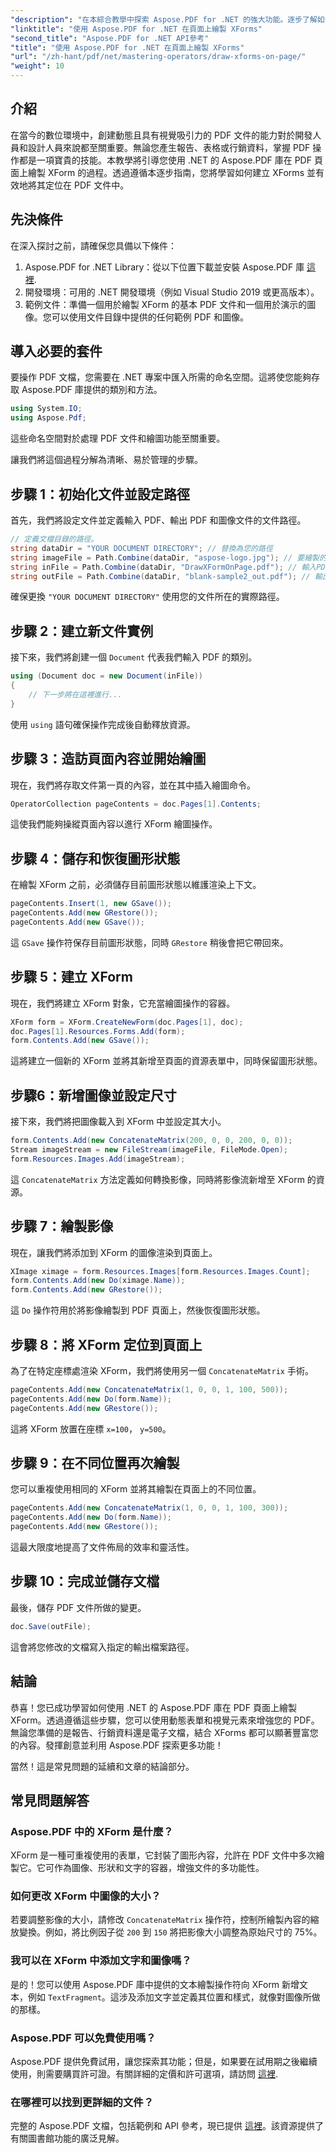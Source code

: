 ```yaml
---
"description": "在本綜合教學中探索 Aspose.PDF for .NET 的強大功能。逐步了解如何建立動態 XForms 並將影像輕鬆整合到 PDF 文件中。"
"linktitle": "使用 Aspose.PDF for .NET 在頁面上繪製 XForms"
"second_title": "Aspose.PDF for .NET API參考"
"title": "使用 Aspose.PDF for .NET 在頁面上繪製 XForms"
"url": "/zh-hant/pdf/net/mastering-operators/draw-xforms-on-page/"
"weight": 10
---
```


## 介紹

在當今的數位環境中，創建動態且具有視覺吸引力的 PDF 文件的能力對於開發人員和設計人員來說都至關重要。無論您產生報告、表格或行銷資料，掌握 PDF 操作都是一項寶貴的技能。本教學將引導您使用 .NET 的 Aspose.PDF 庫在 PDF 頁面上繪製 XForm 的過程。透過遵循本逐步指南，您將學習如何建立 XForms 並有效地將其定位在 PDF 文件中。

## 先決條件

在深入探討之前，請確保您具備以下條件：

1. Aspose.PDF for .NET Library：從以下位置下載並安裝 Aspose.PDF 庫 [這裡](https://releases。aspose.com/pdf/net/).
2. 開發環境：可用的 .NET 開發環境（例如 Visual Studio 2019 或更高版本）。
3. 範例文件：準備一個用於繪製 XForm 的基本 PDF 文件和一個用於演示的圖像。您可以使用文件目錄中提供的任何範例 PDF 和圖像。

## 導入必要的套件

要操作 PDF 文檔，您需要在 .NET 專案中匯入所需的命名空間。這將使您能夠存取 Aspose.PDF 庫提供的類別和方法。

```csharp
using System.IO;
using Aspose.Pdf;
```

這些命名空間對於處理 PDF 文件和繪圖功能至關重要。

讓我們將這個過程分解為清晰、易於管理的步驟。

## 步驟 1：初始化文件並設定路徑

首先，我們將設定文件並定義輸入 PDF、輸出 PDF 和圖像文件的文件路徑。

```csharp
// 定義文檔目錄的路徑。
string dataDir = "YOUR DOCUMENT DIRECTORY"; // 替換為您的路徑
string imageFile = Path.Combine(dataDir, "aspose-logo.jpg"); // 要繪製的影像
string inFile = Path.Combine(dataDir, "DrawXFormOnPage.pdf"); // 輸入PDF文件
string outFile = Path.Combine(dataDir, "blank-sample2_out.pdf"); // 輸出 PDF 文件
```

確保更換 `"YOUR DOCUMENT DIRECTORY"` 使用您的文件所在的實際路徑。

## 步驟 2：建立新文件實例

接下來，我們將創建一個 `Document` 代表我們輸入 PDF 的類別。

```csharp
using (Document doc = new Document(inFile))
{
    // 下一步將在這裡進行...
}
```

使用 `using` 語句確保操作完成後自動釋放資源。

## 步驟 3：造訪頁面內容並開始繪圖

現在，我們將存取文件第一頁的內容，並在其中插入繪圖命令。

```csharp
OperatorCollection pageContents = doc.Pages[1].Contents;
```

這使我們能夠操縱頁面內容以進行 XForm 繪圖操作。

## 步驟 4：儲存和恢復圖形狀態

在繪製 XForm 之前，必須儲存目前圖形狀態以維護渲染上下文。

```csharp
pageContents.Insert(1, new GSave());
pageContents.Add(new GRestore());
pageContents.Add(new GSave());
```

這 `GSave` 操作符保存目前圖形狀態，同時 `GRestore` 稍後會把它帶回來。

## 步驟 5：建立 XForm

現在，我們將建立 XForm 對象，它充當繪圖操作的容器。

```csharp
XForm form = XForm.CreateNewForm(doc.Pages[1], doc);
doc.Pages[1].Resources.Forms.Add(form);
form.Contents.Add(new GSave());
```

這將建立一個新的 XForm 並將其新增至頁面的資源表單中，同時保留圖形狀態。

## 步驟6：新增圖像並設定尺寸

接下來，我們將把圖像載入到 XForm 中並設定其大小。

```csharp
form.Contents.Add(new ConcatenateMatrix(200, 0, 0, 200, 0, 0));
Stream imageStream = new FileStream(imageFile, FileMode.Open);
form.Resources.Images.Add(imageStream);
```

這 `ConcatenateMatrix` 方法定義如何轉換影像，同時將影像流新增至 XForm 的資源。

## 步驟 7：繪製影像

現在，讓我們將添加到 XForm 的圖像渲染到頁面上。

```csharp
XImage ximage = form.Resources.Images[form.Resources.Images.Count];
form.Contents.Add(new Do(ximage.Name));
form.Contents.Add(new GRestore());
```

這 `Do` 操作符用於將影像繪製到 PDF 頁面上，然後恢復圖形狀態。

## 步驟 8：將 XForm 定位到頁面上

為了在特定座標處渲染 XForm，我們將使用另一個 `ConcatenateMatrix` 手術。

```csharp
pageContents.Add(new ConcatenateMatrix(1, 0, 0, 1, 100, 500));
pageContents.Add(new Do(form.Name));
pageContents.Add(new GRestore());
```

這將 XForm 放置在座標 `x=100`， `y=500`。

## 步驟 9：在不同位置再次繪製

您可以重複使用相同的 XForm 並將其繪製在頁面上的不同位置。

```csharp
pageContents.Add(new ConcatenateMatrix(1, 0, 0, 1, 100, 300));
pageContents.Add(new Do(form.Name));
pageContents.Add(new GRestore());
```

這最大限度地提高了文件佈局的效率和靈活性。

## 步驟 10：完成並儲存文檔

最後，儲存 PDF 文件所做的變更。

```csharp
doc.Save(outFile);
```

這會將您修改的文檔寫入指定的輸出檔案路徑。

## 結論

恭喜！您已成功學習如何使用 .NET 的 Aspose.PDF 庫在 PDF 頁面上繪製 XForm。透過遵循這些步驟，您可以使用動態表單和視覺元素來增強您的 PDF。無論您準備的是報告、行銷資料還是電子文檔，結合 XForms 都可以顯著豐富您的內容。發揮創意並利用 Aspose.PDF 探索更多功能！

當然！這是常見問題的延續和文章的結論部分。

## 常見問題解答

### Aspose.PDF 中的 XForm 是什麼？
XForm 是一種可重複使用的表單，它封裝了圖形內容，允許在 PDF 文件中多次繪製它。它可作為圖像、形狀和文字的容器，增強文件的多功能性。

### 如何更改 XForm 中圖像的大小？
若要調整影像的大小，請修改 `ConcatenateMatrix` 操作符，控制所繪製內容的縮放變換。例如，將比例因子從 `200` 到 `150` 將把影像大小調整為原始尺寸的 75%。

### 我可以在 XForm 中添加文字和圖像嗎？
是的！您可以使用 Aspose.PDF 庫中提供的文本繪製操作符向 XForm 新增文本，例如 `TextFragment`。這涉及添加文字並定義其位置和樣式，就像對圖像所做的那樣。

### Aspose.PDF 可以免費使用嗎？
Aspose.PDF 提供免費試用，讓您探索其功能；但是，如果要在試用期之後繼續使用，則需要購買許可證。有關詳細的定價和許可選項，請訪問 [這裡](https://purchase。aspose.com/buy).

### 在哪裡可以找到更詳細的文件？
完整的 Aspose.PDF 文檔，包括範例和 API 參考，現已提供 [這裡](https://reference.aspose.com/pdf/net/)。該資源提供了有關圖書館功能的廣泛見解。
